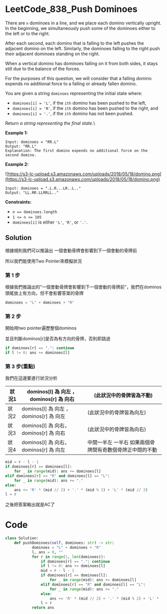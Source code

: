 # LeetCode_838_Push Dominoes

There are `n` dominoes in a line, and we place each domino vertically upright. In the beginning, we simultaneously push some of the dominoes either to the left or to the right.

After each second, each domino that is falling to the left pushes the adjacent domino on the left. Similarly, the dominoes falling to the right push their adjacent dominoes standing on the right.

When a vertical domino has dominoes falling on it from both sides, it stays still due to the balance of the forces.

For the purposes of this question, we will consider that a falling domino expends no additional force to a falling or already fallen domino.

You are given a string `dominoes` representing the initial state where:

- `dominoes[i] = 'L'`, if the `ith` domino has been pushed to the left,
- `dominoes[i] = 'R'`, if the `ith` domino has been pushed to the right, and
- `dominoes[i] = '.'`, if the `ith` domino has not been pushed.

Return *a string representing the final state*.\

**Example 1:**

```
Input: dominoes = "RR.L"
Output: "RR.L"
Explanation: The first domino expends no additional force on the second domino.

```

**Example 2:**

![https://s3-lc-upload.s3.amazonaws.com/uploads/2018/05/18/domino.png](https://s3-lc-upload.s3.amazonaws.com/uploads/2018/05/18/domino.png)

```
Input: dominoes = ".L.R...LR..L.."
Output: "LL.RR.LLRRLL.."

```

**Constraints:**

- `n == dominoes.length`
- `1 <= n <= 105`
- `dominoes[i]` is either `'L'`, `'R'`, or `'.'`.

## Solution

根據規則我們可以推論出 一個會動骨牌會影響到下一個會動的骨牌前

所以我們能使用Two Pointer來模擬狀況

### 第 1 步

根據我們推論出的”一個會動骨牌會影響到下一個會動的骨牌前”，我們在dominos頭尾放上有方向，但不會影響答案的骨牌

```python
dominoes = "L" + dominoes + "R"
```

### 第 2 步

開始用two pointer遍歷整個dominos

並且判斷dominos[r]是否為有方向的骨牌，否則即跳過

```python
if dominoes[r] == ".": continue
if l != 0: ans += dominoes[l]
```

### 第 3 步(重點)

我們在這邊要進行狀況分析

| 狀況1 | dominos[l] 為 向左 ，dominos[r] 為 向右 | (此狀況中的骨牌皆為不動) |
| --- | --- | --- |
| 狀況2 | dominos[l] 為 向左 ，dominos[r] 為 向左 | (此狀況中的骨牌皆為向左) |
| 狀況3 | dominos[l] 為 向右，dominos[r] 為 向右 | (此狀況中的骨牌皆為向右) |
| 狀況4 | dominos[l] 為 向右，dominos[r] 為 向左 | 中間一半左 一半右                                               如果兩個骨牌間有奇數個骨牌正中間的不動     |

```python
mid = r - l - 1
if dominoes[r] == dominoes[l]: 
    for _ in range(mid): ans += dominoes[l]
elif dominoes[r] == "R" and dominoes[l] == "L":
    for _ in range(mid): ans += "."
else: 
    ans += 'R' * (mid // 2) + '.' * (mid % 2) + 'L' * (mid // 2)
l = r
```

之後把答案輸出就是AC了

# Code

```python
class Solution:
    def pushDominoes(self, dominoes: str) -> str:
            dominoes = "L" + dominoes + "R"
            l, ans = 0, ""
            for r in range(1, len(dominoes)):
                if dominoes[r] == ".": continue
                if l != 0: ans += dominoes[l]
                mid = r - l - 1
                if dominoes[r] == dominoes[l]: 
                    for _ in range(mid): ans += dominoes[l]
                elif dominoes[r] == "R" and dominoes[l] == "L":
                    for _ in range(mid): ans += "."
                else: 
                    ans += 'R' * (mid // 2) + '.' * (mid % 2) + 'L' * (mid // 2)
                l = r
            return ans
```